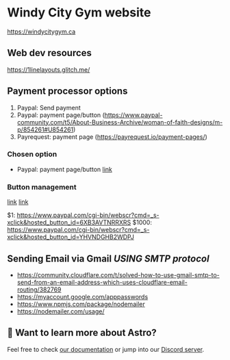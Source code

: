 # Windy City Gym website

https://windycitygym.ca

## Web dev resources

https://1linelayouts.glitch.me/

## Payment processor options

1. Paypal: Send payment
1. Paypal: payment page/button (https://www.paypal-community.com/t5/About-Business-Archive/woman-of-faith-designs/m-p/854261#U854261)
1. Payrequest: payment page (https://payrequest.io/payment-pages/)

### Chosen option

- Paypal: payment page/button [link](https://www.paypal.com/buttons)

### Button management

[link](https://www.paypal.com/ca/cgi-bin/webscr?cmd=_button-management)
[link](https://www.paypal.com/buttons/)

$1: https://www.paypal.com/cgi-bin/webscr?cmd=_s-xclick&hosted_button_id=6XB3AVTNRRXRS
$1000: https://www.paypal.com/cgi-bin/webscr?cmd=_s-xclick&hosted_button_id=YHVNDGHB2WDPJ

## Sending Email via Gmail *USING SMTP protocol*

- https://community.cloudflare.com/t/solved-how-to-use-gmail-smtp-to-send-from-an-email-address-which-uses-cloudflare-email-routing/382769
- https://myaccount.google.com/apppasswords
- https://www.npmjs.com/package/nodemailer
- https://nodemailer.com/usage/

## 👀 Want to learn more about Astro?

Feel free to check [our documentation](https://docs.astro.build) or jump into our [Discord server](https://astro.build/chat).
